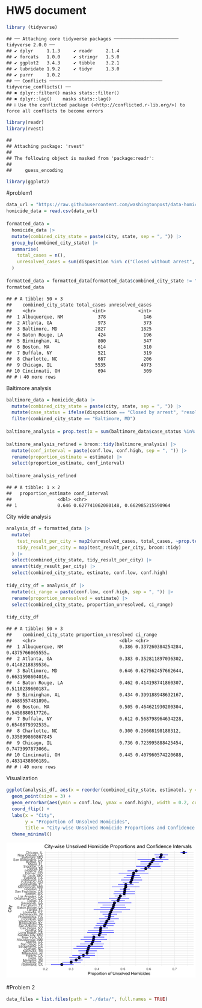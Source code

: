 HW5 document
================

``` r
library (tidyverse)
```

    ## ── Attaching core tidyverse packages ──────────────────────── tidyverse 2.0.0 ──
    ## ✔ dplyr     1.1.3     ✔ readr     2.1.4
    ## ✔ forcats   1.0.0     ✔ stringr   1.5.0
    ## ✔ ggplot2   3.4.3     ✔ tibble    3.2.1
    ## ✔ lubridate 1.9.2     ✔ tidyr     1.3.0
    ## ✔ purrr     1.0.2     
    ## ── Conflicts ────────────────────────────────────────── tidyverse_conflicts() ──
    ## ✖ dplyr::filter() masks stats::filter()
    ## ✖ dplyr::lag()    masks stats::lag()
    ## ℹ Use the conflicted package (<http://conflicted.r-lib.org/>) to force all conflicts to become errors

``` r
library(readr)
library(rvest)
```

    ## 
    ## Attaching package: 'rvest'
    ## 
    ## The following object is masked from 'package:readr':
    ## 
    ##     guess_encoding

``` r
library(ggplot2)
```

\#problem1

``` r
data_url = "https://raw.githubusercontent.com/washingtonpost/data-homicides/master/homicide-data.csv"
homicide_data = read.csv(data_url)

formatted_data =
  homicide_data |>
  mutate(combined_city_state = paste(city, state, sep = ", ")) |> 
  group_by(combined_city_state) |> 
  summarise(
    total_cases = n(), 
    unresolved_cases = sum(disposition %in% c("Closed without arrest", "Open/No arrest"))  
  )

formatted_data = formatted_data[formatted_data$combined_city_state != "Tulsa, AL", ] 
formatted_data
```

    ## # A tibble: 50 × 3
    ##    combined_city_state total_cases unresolved_cases
    ##    <chr>                     <int>            <int>
    ##  1 Albuquerque, NM             378              146
    ##  2 Atlanta, GA                 973              373
    ##  3 Baltimore, MD              2827             1825
    ##  4 Baton Rouge, LA             424              196
    ##  5 Birmingham, AL              800              347
    ##  6 Boston, MA                  614              310
    ##  7 Buffalo, NY                 521              319
    ##  8 Charlotte, NC               687              206
    ##  9 Chicago, IL                5535             4073
    ## 10 Cincinnati, OH              694              309
    ## # ℹ 40 more rows

Baltimore analysis

``` r
baltimore_data = homicide_data |> 
  mutate(combined_city_state = paste(city, state, sep = ", ")) |> 
  mutate(case_status = ifelse(disposition == "Closed by arrest", "resolved_cases", "unresolved_cases")) |> 
  filter(combined_city_state == "Baltimore, MD")

baltimore_analysis = prop.test(x = sum(baltimore_data$case_status %in% c("unresolved_cases")), n = nrow(baltimore_data), correct = FALSE)

baltimore_analysis_refined = broom::tidy(baltimore_analysis) |> 
  mutate(conf_interval = paste(conf.low, conf.high, sep = ", ")) |> 
  rename(proportion_estimate = estimate) |> 
  select(proportion_estimate, conf_interval)

baltimore_analysis_refined
```

    ## # A tibble: 1 × 2
    ##   proportion_estimate conf_interval                       
    ##                 <dbl> <chr>                               
    ## 1               0.646 0.627741062080148, 0.662985215590964

City wide analysis

``` r
analysis_df = formatted_data |> 
  mutate(
    test_result_per_city = map2(unresolved_cases, total_cases, ~prop.test(x = .x, n = .y)),
    tidy_result_per_city = map(test_result_per_city, broom::tidy)
  ) |> 
  select(combined_city_state, tidy_result_per_city) |> 
  unnest(tidy_result_per_city) |> 
  select(combined_city_state, estimate, conf.low, conf.high) 

tidy_city_df = analysis_df |> 
  mutate(ci_range = paste(conf.low, conf.high, sep = ", ")) |> 
  rename(proportion_unresolved = estimate) |> 
  select(combined_city_state, proportion_unresolved, ci_range)

tidy_city_df
```

    ## # A tibble: 50 × 3
    ##    combined_city_state proportion_unresolved ci_range                           
    ##    <chr>                               <dbl> <chr>                              
    ##  1 Albuquerque, NM                     0.386 0.337260384254284, 0.4375766065555…
    ##  2 Atlanta, GA                         0.383 0.352811897036302, 0.4148218839536…
    ##  3 Baltimore, MD                       0.646 0.627562457662644, 0.6631598604016…
    ##  4 Baton Rouge, LA                     0.462 0.414198741860307, 0.5110239600187…
    ##  5 Birmingham, AL                      0.434 0.399188948632167, 0.4689557481890…
    ##  6 Boston, MA                          0.505 0.464621930200304, 0.5450880517726…
    ##  7 Buffalo, NY                         0.612 0.568798964634228, 0.6540879392535…
    ##  8 Charlotte, NC                       0.300 0.26608198188312, 0.335899860867845
    ##  9 Chicago, IL                         0.736 0.723995888425454, 0.7473997873066…
    ## 10 Cincinnati, OH                      0.445 0.407960574220688, 0.4831438806189…
    ## # ℹ 40 more rows

Visualization

``` r
ggplot(analysis_df, aes(x = reorder(combined_city_state, estimate), y = estimate)) +
  geom_point(size = 3) +
  geom_errorbar(aes(ymin = conf.low, ymax = conf.high), width = 0.2, color = "blue") +
  coord_flip() +  
  labs(x = "City",
       y = "Proportion of Unsolved Homicides",
       title = "City-wise Unsolved Homicide Proportions and Confidence Intervals") +
  theme_minimal()
```

![](HW5_files/figure-gfm/unnamed-chunk-4-1.png)<!-- -->

\#Problem 2

``` r
data_files = list.files(path = "./data/", full.names = TRUE)
```
